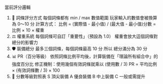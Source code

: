 當前評分邏輯
1. 🧩 詞條評分方式
每個詞條都有 min / max 數值範圍
玩家輸入的數值會被換算為 0～10 分
計算方式：
比例 = (實際值 - 最小值) / (最大值 - 最小值)分數 = 比例 × 10 × 權重
2. ⚖️ 權重系統
每個詞條可自訂「重要性」（預設為 1.0）
權重會放大這個詞條對總分的影響力
3. 🛡️ 裝備總分
最多三個詞條，每個詞條最高 10 分
所以 總分滿分為 30 分
4. 📊 PR（百分等級）
依照詞條比例平均後，計算裝備在「理論所有組合中」的強度百分比
修正機制：使用幾個有效詞條就乘以 (使用數 / 3)
PR = 平均比例 × (有效詞條數 / 3) × 100
5. 🏅 分數等級對照表
S	頂尖裝備
A	優良裝備
B	中上裝備
C	一般或需提升
